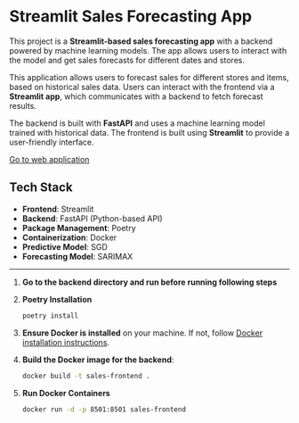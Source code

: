 # Streamlit Sales Forecasting App

This project is a **Streamlit-based sales forecasting app** with a backend powered by machine learning models. The app allows users to interact with the model and get sales forecasts for different dates and stores.

This application allows users to forecast sales for different stores and items, based on historical sales data. Users can interact with the frontend via a **Streamlit app**, which communicates with a backend to fetch forecast results.

The backend is built with **FastAPI** and uses a machine learning model trained with historical data. The frontend is built using **Streamlit** to provide a user-friendly interface.

<a href="https://three6120-at2-streamlit-24886400.onrender.com/">Go to web application</a>

## Tech Stack
- **Frontend**: Streamlit
- **Backend**: FastAPI (Python-based API)
- **Package Management**: Poetry
- **Containerization**: Docker
- **Predictive Model**: SGD
- **Forecasting Model**: SARIMAX

---

1. **Go to the backend directory and run before running following steps**

2. **Poetry Installation**
   ```bash
   poetry install

3. **Ensure Docker is installed** 
on your machine. If not, follow [Docker installation instructions](https://docs.docker.com/get-docker/).

4. **Build the Docker image for the backend**:
   ```bash
   docker build -t sales-frontend .

5. **Run Docker Containers**
    ```bash
    docker run -d -p 8501:8501 sales-frontend



